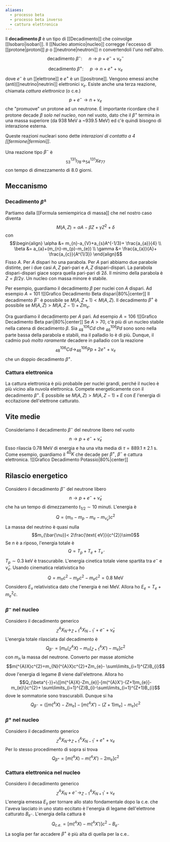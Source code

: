 ```yaml
---
aliases:
  - processo beta
  - processo beta inverso
  - cattura elettronica
---
```

Il **decadimento $\beta$** è un tipo di [[Decadimento]] che coinvolge [[Isobaro|isobari]]. Il [[Nucleo atomico|nucleo]] corregge l'eccesso di [[protone|protoni]] $p$ o [[neutrone|neutroni]] $n$ convertendoli l'uno nell'altro.
$$\text{decadimento }\beta^{-}\text{: }\quad n \rightarrow p+e^{-}+\nu_{e}^{-}$$
$$\text{decadimento }\beta^{+}\text{: }\quad p \rightarrow n+e^{+}+\nu_{e}$$
dove $e^{-}$ è un [[elettrone]] e $e^{+}$ è un [[positrone]]. Vengono emessi anche (anti)[[neutrino|neutrini]] elettronici $\nu_{e}$. Esiste anche una terza reazione, chiamata *cattura elettronica* (o c.e.)
$$p+e^{-}\rightarrow n+\nu_{e}$$
che "promuove" un protone ad un neutrone. È importante ricordare che il protone decade $\beta$ *solo nel nucleo*, non nel vuoto, dato che il $\beta^{+}$ termina in una massa superiore (da 938 MeV a ~939.5 MeV) ed c'è quindi bisogno di interazione esterna.

Queste reazioni nucleari sono dette *interazioni di contatto a 4 [[fermione|fermioni]]*.

Una reazione tipo $\beta^{-}$ è
$$_{53}^{131}I_{78} \rightarrow _{54}^{131}Xe_{77}$$
con tempo di dimezzamento di 8.0 giorni.
## Meccanismo
### Decadimento $\beta^{\pm}$
Partiamo dalla [[Formula semiempirica di massa]] che nel nostro caso diventa
$$M(A,Z)=\alpha A-\beta Z+\gamma Z^{2}+\delta$$
con
$$\begin{align}
\alpha &= m_{n}-a_{V}+a_{s}A^{-1/3}+ \frac{a_{a}}{4} \\
\beta &= a_{a}+(m_{n}-m_{p}-m_{e}) \\
\gamma &= \frac{a_{a}}{A}+ \frac{a_{c}}{A^{1/3}}
\end{align}$$
Fisso $A$. Per $A$ dispari ho una parabola. Per $A$ pari abbiamo due parabole distinte, per i due casi $A,Z$ pari-pari e $A,Z$ dispari-dispari. La parabola dispari-dispari giace sopra quella pari-pari di $2\delta$. Il minimo della parabola è $Z=\beta/2\gamma$. Un nucleo con massa minore è stabile.

Per esempio, guardiamo il decadimento $\beta$ per nuclei con $A$ dispari. Ad esempio $A=101$
![[Grafico Decadimento Beta dispari|80%|center]]
Il decadimento $\beta^{-}$ è possibile se $M(A,Z+1)<M(A,Z)$. Il decadimento $\beta^{+}$ è possibile se $M(A,Z)>M(A,Z-1)+Zm_{e}$.

Ora guardiamo il decadimento per $A$ pari. Ad esempio $A=106$
![[Grafico Decadimento Beta pari|80%|center]]
Se $A>70$, c'è più di un nucleo stabile nella catena di decadimento $\beta$. Sia $_{48}^{106}Cd$ che $_{46}^{106}Pd$ sono sono nella parte bassa della parabola e stabili, ma il palladio lo è di più. Dunque, il cadmio può *molto raramente* decadere in palladio con la reazione
$$_{48}^{106}Cd \rightarrow _{46}^{106}Pp + 2e^{+}+ \nu_{e}$$
che un doppio decadimento $\beta^{+}$.
### Cattura elettronica
La cattura elettronica è più probabile per nuclei grandi, perché il nucleo è più vicino alla nuvola elettronica. Compete energeticamente con il decadimento $\beta^{+}$. È possibile se $M(A,Z)>M(A,Z-1)+E$ con $E$ l'energia di eccitazione dell'elettrone catturato.
## Vite medie
Consideriamo il decadimento $\beta^{-}$ del neutrone libero nel vuoto
$$n \rightarrow p+e^{-}+\bar{\nu}_{e}$$
Esso rilascia 0.78 MeV di energia e ha una vita media di $\tau=889.1\pm2.1$ s. Come esempio, guardiamo il $^{40}K$ che decade per $\beta^+$, $\beta^{-}$ e cattura elettronica.
![[Grafico Decadimento Potassio|80%|center]]
## Rilascio energetico
Considero il decadimento $\beta^{-}$ del neutrone libero
$$n \rightarrow p+e^{-}+\bar{\nu}_{e}$$
che ha un tempo di dimezzamento $t_{1/2}\sim10$ minuti. L'energia è
$$Q=(m_{n}-m_{p}-m_{e}-m_{\bar{\nu}_{e}})c^{2}$$
La massa del neutrino è quasi nulla
$$m_{\bar{\nu}}< 2\frac{\text{ eV}}{c^{2}}\sim0$$
Se $n$ è a riposo, l'energia totale è
$$Q=T_{p}+T_{e}+T_{\bar{\nu}}$$
$T_p\sim0.3$ keV è trascurabile. L'energia cinetica totale viene spartita tra $e^{-}$ e $\bar{\nu}_{e}$. Usando cinematica relativistica ho
$$Q=m_{n}c^{2}-m_{p}c^{2}-m_{e}c^{2}=0.8\text{ MeV}$$
Considero $E_{\nu}$ relativistica dato che l'energia è nei MeV. Allora ho $E_{e}=T_{e}+m_{e}^{2}c$.
### $\beta^{-}$ nel nucleo
Considero il decadimento generico
$$_{Z}^{A}X_{N} \rightarrow _{Z+1}^{A}X_{N-1}'+e^{-}+\bar{\nu}_{e}$$
L'energia totale rilasciata dal decadimento è
$$Q_{\beta^{-}}=[m_{n}(_{Z}^{A}X)-m_{n}(_{Z+1}^{A}X')-m_{e}]c^{2}$$
con $m_{n}$ la massa del neutrone. Converto per masse atomiche
$$m(^{A}X)c^{2}=m_{N}(^{A}X)c^{2}+Zm_{e}- \sum\limits_{i=1}^{Z}B_{i}$$
dove l'energia di legame $B$ viene dall'elettrone. Allora ho
$$Q_{\beta^{-}}=\{[m(^{A}X)-Zm_{e}]-[m(^{A}X')-(Z+1)m_{e}]-m_{e}\}c^{2}+ \sum\limits_{i=1}^{Z}B_{i}-\sum\limits_{i=1}^{Z+1}B_{i}$$
dove le sommatorie sono trascurabili. Dunque si ha
$$Q_{\beta^{-}}=\{[m(^{A}X)-Zm_{e}]-[m(^{A}X')-(Z+1)m_{e}]-m_{e}\}c^{2}$$
### $\beta^{+}$ nel nucleo
Considero il decadimento generico
$$_{Z}^{A}X_{N} \rightarrow _{Z+1}^{A}X_{N-1}'+e^{+}+\nu_{e}$$
Per lo stesso procedimento di sopra si trova
$$Q_{\beta^{+}}=[m(^{A}X)-m(^{A}X')-2m_{e}]c^{2}$$
### Cattura elettronica nel nucleo
Considero il decadimento generico
$$_{Z}^{A}X_{N} + e^{-} \rightarrow _{Z-1}^{A}X_{N+1}'+\nu_{e}$$
L'energia emessa $E_{\gamma}$ per tornare allo stato fondamentale dopo la c.e. che l'aveva lasciato in uno stato eccitato è l'energia di legame dell'elettrone catturato $B_{e^{-}}$. L'energia della cattura è
$$Q_{c.e.}=[m(^{A}X)-m(^{A}X')]c^{2}-B_{e^{-}}$$
La soglia per far accadere $\beta^{+}$ è più alta di quella per la c.e..